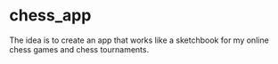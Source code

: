 # chess_app

The idea is to create an app that works like a sketchbook for my online chess games and chess tournaments.
